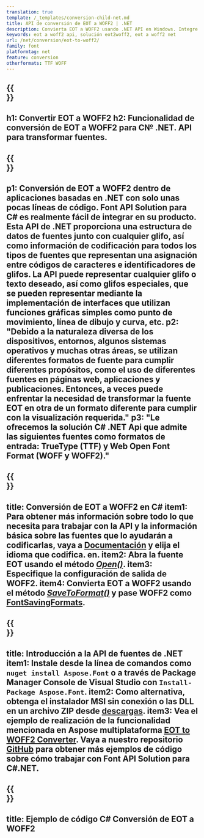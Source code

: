 ```yaml
---
translation: true
template: /_templates/conversion-child-net.md
title: API de conversión de EOT a WOFF2 | .NET
description: Convierta EOT a WOFF2 usando .NET API en Windows. Integre esta funcionalidad nativa de conversión de fuentes EOT a WOFF2 en su propia solución.
keywords: eot a woff2 api, solución eot2woff2, eot a woff2 net
url: /net/conversion/eot-to-woff2/
family: font
platformtag: net
feature: conversion
otherformats: TTF WOFF
---
```



{{<section banner>}}
---
h1: Convertir EOT a WOFF2
h2: Funcionalidad de conversión de EOT a WOFF2 para C№ .NET. API para transformar fuentes.
---

{{<section overview>}}
---
p1: Conversión de EOT a WOFF2 dentro de aplicaciones basadas en .NET con solo unas pocas líneas de código. Font API Solution para С# es realmente fácil de integrar en su producto. Esta API de .NET proporciona una estructura de datos de fuentes junto con cualquier glifo, así como información de codificación para todos los tipos de fuentes que representan una asignación entre códigos de caracteres e identificadores de glifos. La API puede representar cualquier glifo o texto deseado, así como glifos especiales, que se pueden representar mediante la implementación de interfaces que utilizan funciones gráficas simples como punto de movimiento, línea de dibujo y curva, etc.
p2: "Debido a la naturaleza diversa de los dispositivos, entornos, algunos sistemas operativos y muchas otras áreas, se utilizan diferentes formatos de fuente para cumplir diferentes propósitos, como el uso de diferentes fuentes en páginas web, aplicaciones y publicaciones. Entonces, a veces puede enfrentar la necesidad de transformar la fuente EOT en otra de un formato diferente para cumplir con la visualización requerida."
p3: "Le ofrecemos la solución С# .NET Api que admite las siguientes fuentes como formatos de entrada: TrueType (TTF) y Web Open Font Format (WOFF y WOFF2)."
---

{{<section feature1>}}
---
title: Conversión de EOT a WOFF2 en C#
item1: Para obtener más información sobre todo lo que necesita para trabajar con la API y la información básica sobre las fuentes que lo ayudarán a codificarlas, vaya a [Documentación](https://docs.aspose.com/font/) y elija el idioma que codifica. en.
item2: Abra la fuente EOT usando el método [*Open()*](https://reference.aspose.com/font/net/aspose.font/font/open/).
item3: Especifique la configuración de salida de WOFF2.
item4: Convierta EOT a WOFF2 usando el método [*SaveToFormat()*](https://reference.aspose.com/font/net/aspose.font/font/savetoformat/) y pase WOFF2 como [FontSavingFormats](https://reference.aspose.com/font/net/aspose.font/fontsavingformats/).
---

{{<section feature2>}}
---
title: Introducción a la API de fuentes de .NET
item1: Instale desde la línea de comandos como ```nuget install Aspose.Font``` o a través de Package Manager Console de Visual Studio con ```Install-Package Aspose.Font```.
item2: Como alternativa, obtenga el instalador MSI sin conexión o las DLL en un archivo ZIP desde [descargas](https://releases.aspose.com/font/net/).
item3: Vea el ejemplo de realización de la funcionalidad mencionada en Aspose  multiplataforma [EOT to WOFF2 Converter](https://products.aspose.app/font/conversion/eot-to-woff2). Vaya a nuestro repositorio [GitHub](https://github.com/aspose-font/Aspose.Font-Documentation/tree/master/net-examples) para obtener más ejemplos de código sobre cómo trabajar con Font API Solution para C#.NET.
---

{{<section codeexample>}}
---
title: Ejemplo de código C# Conversión de EOT a WOFF2
---